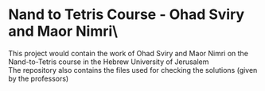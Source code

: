 # Nand to Tetris Course - Ohad Sviry and Maor Nimri\
This project would contain the work of Ohad Sviry and Maor Nimri on the Nand-to-Tetris course in the Hebrew University of Jerusalem\
The repository also contains the files used for checking the solutions (given by the professors)
